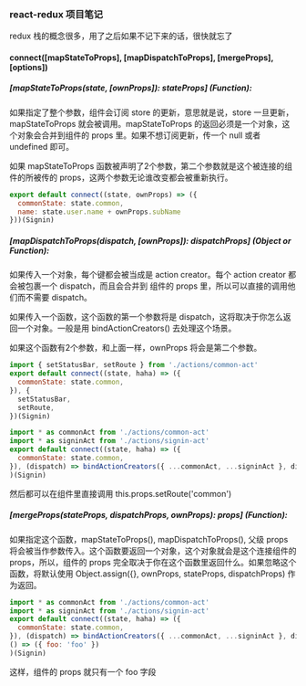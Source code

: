 ### react-redux 项目笔记

redux 栈的概念很多，用了之后如果不记下来的话，很快就忘了

#### connect([mapStateToProps], [mapDispatchToProps], [mergeProps], [options])

##### [mapStateToProps(state, [ownProps]): stateProps] (Function): 

如果指定了整个参数，组件会订阅 store 的更新，意思就是说，store 一旦更新，mapStateToProps 就会被调用。mapStateToProps 的返回必须是一个对象，这个对象会合并到组件的 props 里。如果不想订阅更新，传一个 null 或者 undefined 即可。  

如果 mapStateToProps 函数被声明了2个参数，第二个参数就是这个被连接的组件的所被传的 props，这两个参数无论谁改变都会被重新执行。

```js
export default connect((state, ownProps) => ({
  commonState: state.common,
  name: state.user.name + ownProps.subName
}))(Signin)
```

##### [mapDispatchToProps(dispatch, [ownProps]): dispatchProps] (Object or Function): 

如果传入一个对象，每个键都会被当成是 action creator。每个 action creator 都会被包裹一个 dispatch，而且会合并到 组件的 props 里，所以可以直接的调用他们而不需要 dispatch。

如果传入一个函数，这个函数的第一个参数将是 dispatch，这将取决于你怎么返回一个对象。一般是用 bindActionCreators() 去处理这个场景。

如果这个函数有2个参数，和上面一样，ownProps 将会是第二个参数。

```js
import { setStatusBar, setRoute } from './actions/common-act'
export default connect((state, haha) => ({
  commonState: state.common,
}), {
  setStatusBar, 
  setRoute,
})(Signin)
```

```js
import * as commonAct from './actions/common-act'
import * as signinAct from './actions/signin-act'
export default connect((state, haha) => ({
  commonState: state.common,
}), (dispatch) => bindActionCreators({ ...commonAct, ...signinAct }, dispatch)
)(Signin)
```

然后都可以在组件里直接调用 this.props.setRoute('common')

##### [mergeProps(stateProps, dispatchProps, ownProps): props] (Function): 

如果指定这个函数，mapStateToProps(), mapDispatchToProps(), 父级 props 将会被当作参数传入。这个函数要返回一个对象，这个对象就会是这个连接组件的 props，所以，组件的 props 完全取决于你在这个函数里返回什么。如果忽略这个函数，将默认使用 Object.assign({}, ownProps, stateProps, dispatchProps) 作为返回。

```js
import * as commonAct from './actions/common-act'
import * as signinAct from './actions/signin-act'
export default connect((state, haha) => ({
  commonState: state.common,
}), (dispatch) => bindActionCreators({ ...commonAct, ...signinAct }, dispatch),
() => ({ foo: 'foo' })
)(Signin)
```

这样，组件的 props 就只有一个 foo 字段